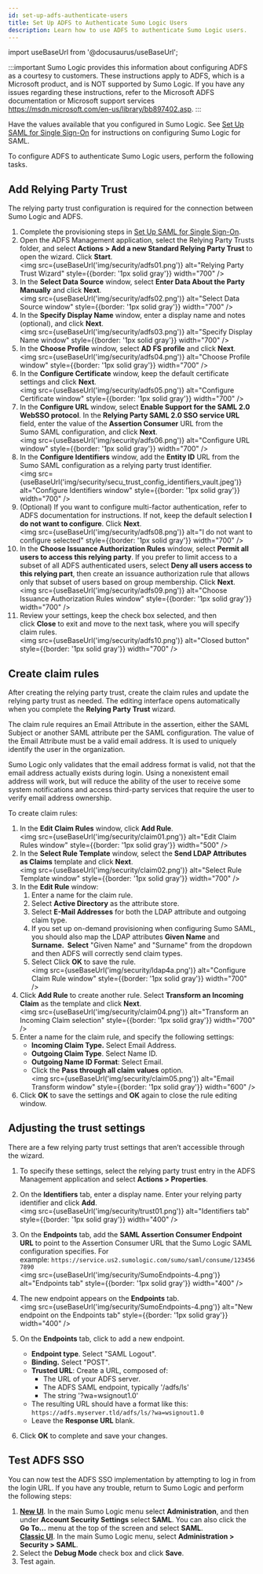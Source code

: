 ```yaml
---
id: set-up-adfs-authenticate-users
title: Set Up ADFS to Authenticate Sumo Logic Users
description: Learn how to use ADFS to authenticate Sumo Logic users.
---
```


import useBaseUrl from '@docusaurus/useBaseUrl';

:::important
Sumo Logic provides this information about configuring ADFS as a courtesy to customers. These instructions apply to ADFS, which is a Microsoft product, and is NOT supported by Sumo Logic. If you have any issues regarding these instructions, refer to the Microsoft ADFS documentation or Microsoft support services https://msdn.microsoft.com/en-us/library/bb897402.asp.
:::

Have the values available that you configured in Sumo Logic. See [Set Up SAML for Single Sign-On](set-up-saml.md) for instructions on configuring Sumo Logic for SAML.  

To configure ADFS to authenticate Sumo Logic users, perform the following tasks. 

## Add Relying Party Trust

The relying party trust configuration is required for the connection between Sumo Logic and ADFS.

1. Complete the provisioning steps in [Set Up SAML for Single Sign-On](set-up-saml.md).
1. Open the ADFS Management application, select the Relying Party Trusts folder, and select **Actions > Add a new Standard Relying Party Trust** to open the wizard. Click **Start**. <br/><img src={useBaseUrl('img/security/adfs01.png')} alt="Relying Party Trust Wizard" style={{border: '1px solid gray'}} width="700" />
1. In the **Select Data Source** window, select **Enter Data About the Party Manually** and click **Next**. <br/><img src={useBaseUrl('img/security/adfs02.png')} alt="Select Data Source window" style={{border: '1px solid gray'}} width="700" />
1. In the **Specify Display Name** window, enter a display name and notes (optional), and click **Next**. <br/><img src={useBaseUrl('img/security/adfs03.png')} alt="Specify Display Name window" style={{border: '1px solid gray'}} width="700" />
1. In the **Choose Profile** window, select **AD FS profile** and click **Next**. <br/><img src={useBaseUrl('img/security/adfs04.png')} alt="Choose Profile window" style={{border: '1px solid gray'}} width="700" />
1. In the **Configure Certificate** window, keep the default certificate settings and click **Next**. <br/><img src={useBaseUrl('img/security/adfs05.png')} alt="Configure Certificate window" style={{border: '1px solid gray'}} width="700" />
1. In the **Configure URL** window, select **Enable Support for the SAML 2.0 WebSSO protocol**. In the **Relying Party SAML 2.0 SSO service URL** field, enter the value of the **Assertion Consumer** URL from the Sumo SAML configuration, and click **Next**. <br/><img src={useBaseUrl('img/security/adfs06.png')} alt="Configure URL window" style={{border: '1px solid gray'}} width="700" />
1. In the **Configure Identifiers** window, add the **Entity ID** URL from the Sumo SAML configuration as a relying party trust identifier. <br/><img src={useBaseUrl('img/security/secu_trust_config_identifiers_vault.jpeg')} alt="Configure Identifiers window" style={{border: '1px solid gray'}} width="700" />
1. (Optional) If you want to configure multi-factor authentication, refer to ADFS documentation for instructions. If not, keep the default selection **I do not want to configure**. Click **Next**. <br/><img src={useBaseUrl('img/security/adfs08.png')} alt="I do not want to configure selected" style={{border: '1px solid gray'}} width="700" />
1. In the **Choose Issuance Authorization Rules** window, select **Permit all users to access this relying party**. If you prefer to limit access to a subset of all ADFS authenticated users, select **Deny all users access to this relying part**, then create an issuance authorization rule that allows only that subset of users based on group membership. Click **Next**. <br/><img src={useBaseUrl('img/security/adfs09.png')} alt="Choose Issuance Authorization Rules window" style={{border: '1px solid gray'}} width="700" />
1. Review your settings, keep the check box selected, and then click **Close** to exit and move to the next task, where you will specify claim rules. <br/><img src={useBaseUrl('img/security/adfs10.png')} alt="Closed button" style={{border: '1px solid gray'}} width="700" />

## Create claim rules

After creating the relying party trust, create the claim rules and update the relying party trust as needed. The editing interface opens automatically when you complete the **Relying Party Trust** wizard.

The claim rule requires an Email Attribute in the assertion, either the SAML Subject or another SAML attribute per the SAML configuration. The value of the Email Attribute must be a valid email address. It is used to uniquely identify the user in the organization.

Sumo Logic only validates that the email address format is valid, not that the email address actually exists during login. Using a nonexistent email address will work, but will reduce the ability of the user to receive some system notifications and access third-party services that require the user to verify email address ownership.

To create claim rules:

1. In the **Edit Claim Rules** window, click **Add Rule**. <br/><img src={useBaseUrl('img/security/claim01.png')} alt="Edit Claim Rules window" style={{border: '1px solid gray'}} width="500" />
1. In the **Select Rule Template** window, select the **Send LDAP Attributes as Claims** template and click **Next**. <br/><img src={useBaseUrl('img/security/claim02.png')} alt="Select Rule Template window" style={{border: '1px solid gray'}} width="700" />
1. In the **Edit Rule** window:
    1. Enter a name for the claim rule.
    1. Select **Active Directory** as the attribute store.
    1. Select **E-Mail Addresses** for both the LDAP attribute and outgoing claim type.
    1. If you set up on-demand provisioning when configuring Sumo SAML, you should also map the LDAP attributes **Given Name** and **Surname.  Select** "Given Name" and "Surname" from the dropdown and then ADFS will correctly send claim types.
    1. Select Click **OK** to save the rule. <br/><img src={useBaseUrl('img/security/ldap4a.png')} alt="Configure Claim Rule window" style={{border: '1px solid gray'}} width="700" />
1. Click **Add Rule** to create another rule. Select **Transform an Incoming Claim** as the template and click **Next**. <br/><img src={useBaseUrl('img/security/claim04.png')} alt="Transform an Incoming Claim selection" style={{border: '1px solid gray'}} width="700" />
1. Enter a name for the claim rule, and specify the following settings:
   * **Incoming Claim Type.** Select Email Address.
   * **Outgoing Claim Type**. Select Name ID.
   * **Outgoing Name ID Format**: Select Email.
   * Click the **Pass through all claim values** option. <br/><img src={useBaseUrl('img/security/claim05.png')} alt="Email Transform window" style={{border: '1px solid gray'}} width="600" />
1. Click **OK** to save the settings and **OK** again to close the rule editing window.

## Adjusting the trust settings

There are a few relying party trust settings that aren’t accessible through the wizard.

1. To specify these settings, select the relying party trust entry in the ADFS Management application and select **Actions > Properties**.

1. On the **Identifiers** tab, enter a display name. Enter your relying party identifier and click **Add**. <br/><img src={useBaseUrl('img/security/trust01.png')} alt="Identifiers tab" style={{border: '1px solid gray'}} width="400" />
1. On the **Endpoints** tab, add the **SAML Assertion Consumer Endpoint URL** to point to the Assertion Consumer URL that the Sumo Logic SAML configuration specifies. For example: `https://service.us2.sumologic.com/sumo/saml/consume/1234567890` <br/><img src={useBaseUrl('img/security/SumoEndpoints-4.png')} alt="Endpoints tab" style={{border: '1px solid gray'}} width="400" />
1. The new endpoint appears on the **Endpoints** tab. <br/><img src={useBaseUrl('img/security/SumoEndpoints-4.png')} alt="New endpoint on the Endpoints tab" style={{border: '1px solid gray'}} width="400" />
1. On the **Endpoints** tab, click to add a new endpoint.
   * **Endpoint type**. Select "SAML Logout".
   * **Binding.** Select "POST".
   * **Trusted URL**: Create a URL, composed of:
     * The URL of your ADFS server.
     * The ADFS SAML endpoint, typically '/adfs/ls'
     * The string '?wa=wsignout1.0'
   * The resulting URL should have a format like this: `https://adfs.myserver.tld/adfs/ls/?wa=wsignout1.0`
   * Leave the **Response URL** blank.
1. Click **OK** to complete and save your changes.

## Test ADFS SSO 

You can now test the ADFS SSO implementation by attempting to log in
from the login URL. If you have any trouble, return to Sumo Logic and
perform the following steps:

1. [**New UI**](/docs/get-started/sumo-logic-ui). In the main Sumo Logic menu select **Administration**, and then under **Account Security Settings** select **SAML**. You can also click the **Go To...** menu at the top of the screen and select **SAML**.<br/>[**Classic UI**](/docs/get-started/sumo-logic-ui-classic). In the main Sumo Logic menu, select **Administration > Security > SAML**. 
1. Select the **Debug Mode** check box and click **Save**.
1. Test again.
